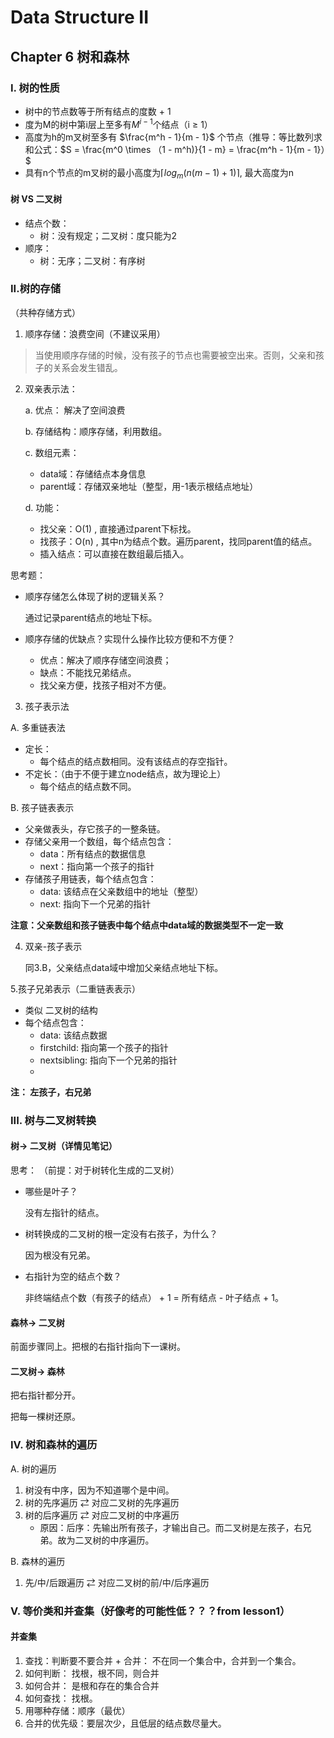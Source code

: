 # Data Structure II
## Chapter 6 树和森林
### I. 树的性质
- 树中的节点数等于所有结点的度数 + 1
- 度为M的树中第i层上至多有$M^{i - 1}$个结点（i ≥ 1）
- 高度为h的m叉树至多有 $\frac{m^h - 1}{m - 1}$ 个节点（推导：等比数列求和公式：$S = \frac{m^0 \times （1 - m^h)}{1 - m} = \frac{m^h - 1}{m - 1}）$
- 具有n个节点的m叉树的最小高度为$\lceil log_m(n(m-1)+1) \rceil$, 最大高度为n

#### 树 VS 二叉树
- 结点个数：
  - 树：没有规定；二叉树：度只能为2
- 顺序：
  - 树：无序；二叉树：有序树

### II.树的存储
（共种存储方式）

1. 顺序存储：浪费空间（不建议采用）
> 当使用顺序存储的时候，没有孩子的节点也需要被空出来。否则，父亲和孩子的关系会发生错乱。
2. 双亲表示法：

    a. 优点： 解决了空间浪费

    b. 存储结构：顺序存储，利用数组。
    
    c. 数组元素：
    - data域：存储结点本身信息
    - parent域：存储双亲地址（整型，用-1表示根结点地址）

    d. 功能：
    - 找父亲：O(1) , 直接通过parent下标找。
    - 找孩子：O(n) , 其中n为结点个数。遍历parent，找同parent值的结点。
    - 插入结点：可以直接在数组最后插入。

思考题： 
- 顺序存储怎么体现了树的逻辑关系？
  
  通过记录parent结点的地址下标。
- 顺序存储的优缺点？实现什么操作比较方便和不方便？

    - 优点：解决了顺序存储空间浪费；
    - 缺点：不能找兄弟结点。
    - 找父亲方便，找孩子相对不方便。

3. 孩子表示法

A. 多重链表法
- 定长：
  - 每个结点的结点数相同。没有该结点的存空指针。
- 不定长：（由于不便于建立node结点，故为理论上）
  - 每个结点的结点数不同。

B. 孩子链表表示
- 父亲做表头，存它孩子的一整条链。
- 存储父亲用一个数组，每个结点包含：
  - data：所有结点的数据信息
  - next：指向第一个孩子的指针
- 存储孩子用链表，每个结点包含：
  - data: 该结点在父亲数组中的地址（整型）
  - next: 指向下一个兄弟的指针

**注意：父亲数组和孩子链表中每个结点中data域的数据类型不一定一致**

4. 双亲-孩子表示

    同3.B，父亲结点data域中增加父亲结点地址下标。

5.孩子兄弟表示（二重链表表示）
- 类似 二叉树的结构
- 每个结点包含：
  - data: 该结点数据
  - firstchild: 指向第一个孩子的指针
  - nextsibling: 指向下一个兄弟的指针
  - 
**注： 左孩子，右兄弟**

### III. 树与二叉树转换

#### 树$\rightarrow$ 二叉树（详情见笔记）

思考： （前提：对于树转化生成的二叉树）
- 哪些是叶子？

    没有左指针的结点。

- 树转换成的二叉树的根一定没有右孩子，为什么？

    因为根没有兄弟。

- 右指针为空的结点个数？

    非终端结点个数（有孩子的结点） + 1 = 所有结点 - 叶子结点 + 1。

#### 森林$\rightarrow$ 二叉树
 前面步骤同上。把根的右指针指向下一课树。
#### 二叉树$\rightarrow$ 森林
 把右指针都分开。

 把每一棵树还原。

 ### IV. 树和森林的遍历
A. 树的遍历
 1. 树没有中序，因为不知道哪个是中间。
 2. 树的先序遍历 $\rightleftarrows$ 对应二叉树的先序遍历
 3. 树的后序遍历 $\rightleftarrows$ 对应二叉树的中序遍历
    - 原因：后序：先输出所有孩子，才输出自己。而二叉树是左孩子，右兄弟。故为二叉树的中序遍历。
  
B. 森林的遍历
1. 先/中/后跟遍历 $\rightleftarrows$ 对应二叉树的前/中/后序遍历

### V. 等价类和并查集（好像考的可能性低？？？from lesson1）
#### 并查集
1. 查找：判断要不要合并 + 合并： 不在同一个集合中，合并到一个集合。
2. 如何判断： 找根，根不同，则合并
3. 如何合并： 是根和存在的集合合并
4. 如何查找： 找根。
5. 用哪种存储：顺序（最优）
6. 合并的优先级：要层次少，且低层的结点数尽量大。
